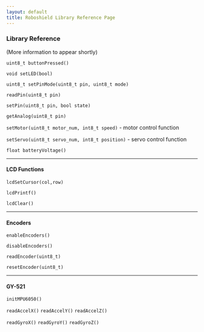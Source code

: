 ```yaml
---
layout: default
title: Roboshield Library Reference Page
---
```



### Library Reference

(More information to appear shortly)

`uint8_t buttonPressed()`

`void setLED(bool)`

`uint8_t setPinMode(uint8_t pin, uint8_t mode)`

`readPin(uint8_t pin)`

`setPin(uint8_t pin, bool state)`

`getAnalog(uint8_t pin)`

`setMotor(uint8_t motor_num, int8_t speed)` - motor control function

`setServo(uint8_t servo_num, int8_t position)` - servo control function

`float batteryVoltage()`

---

#### LCD Functions

`lcdSetCursor(col,row)`

`lcdPrintf()`

`lcdClear()`

---

#### Encoders

`enableEncoders()`

`disableEncoders()`

`readEncoder(uint8_t)`

`resetEncoder(uint8_t)`

---

#### GY-521 

`initMPU6050()`

`readAccelX()`
`readAccelY()`
`readAccelZ()`

`readGyroX()`
`readGyroY()`
`readGyroZ()`



